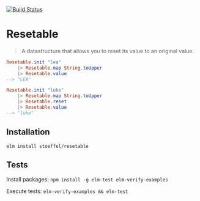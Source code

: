 [![Build Status](https://travis-ci.org/stoeffel/resetable.svg?branch=master)](https://travis-ci.org/stoeffel/resetable)

# Resetable

> A datastructure that allows you to reset its value to an original value.

```elm
Resetable.init "lea"
    |> Resetable.map String.toUpper
    |> Resetable.value
--> "LEA"

Resetable.init "luke"
    |> Resetable.map String.toUpper
    |> Resetable.reset
    |> Resetable.value
--> "luke"
```

## Installation

`elm install stoeffel/resetable`

## Tests

Install packages: `npm install -g elm-test elm-verify-examples`

Execute tests: `elm-verify-examples && elm-test`
